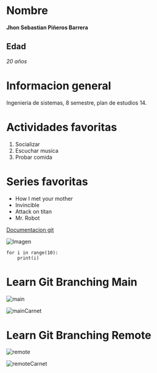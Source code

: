 # Nombre
**Jhon Sebastian Piñeros Barrera**

## Edad
*20 años*

# Informacion general
Ingenieria de sistemas, 8 semestre, plan de estudios 14.

# Actividades favoritas
1. Socializar
2. Escuchar musica
3. Probar comida

# Series favoritas
- How I met your mother
- Invincible
- Attack on titan
- Mr. Robot

[Documentacion git](https://git-scm.com/docs)

![Imagen](https://concepto.de/wp-content/uploads/2014/08/programacion-2-e1551291144973.jpg)

~~~
for i in range(10):
    print(i)
~~~

# Learn Git Branching Main
![main](https://github.com/sebas679pb/Taller1Cvds/blob/master/Sebastian%20Pi%C3%B1eros/Main.png)

![mainCarnet](https://github.com/sebas679pb/Taller1Cvds/blob/master/Sebastian%20Pi%C3%B1eros/MainCarnet.jpeg)

# Learn Git Branching Remote
![remote](https://github.com/sebas679pb/Taller1Cvds/blob/master/Sebastian%20Pi%C3%B1eros/Remote.png)

![remoteCarnet](https://github.com/sebas679pb/Taller1Cvds/blob/master/Sebastian%20Pi%C3%B1eros/RemoteCarnet.jpeg)
